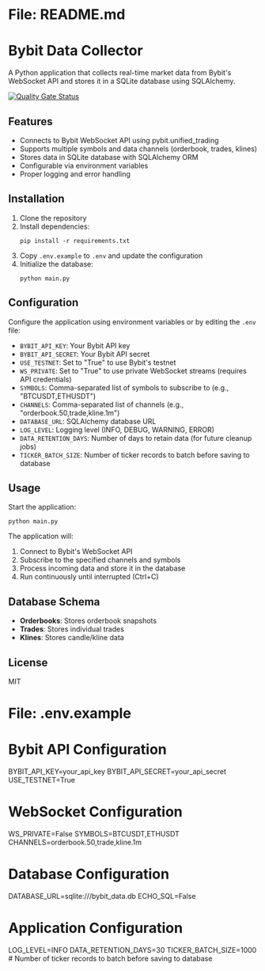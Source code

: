 # File: README.md
# Bybit Data Collector

A Python application that collects real-time market data from Bybit's WebSocket API and stores it in a SQLite database using SQLAlchemy.

[![Quality Gate Status](https://sonarcloud.io/api/project_badges/measure?project=erzhan12_trad_save_history&metric=alert_status)](https://sonarcloud.io/summary/new_code?id=erzhan12_trad_save_history)


## Features

- Connects to Bybit WebSocket API using pybit.unified_trading
- Supports multiple symbols and data channels (orderbook, trades, klines)
- Stores data in SQLite database with SQLAlchemy ORM
- Configurable via environment variables
- Proper logging and error handling

## Installation

1. Clone the repository
2. Install dependencies:
   ```
   pip install -r requirements.txt
   ```
3. Copy `.env.example` to `.env` and update the configuration
4. Initialize the database:
   ```
   python main.py
   ```

## Configuration

Configure the application using environment variables or by editing the `.env` file:

- `BYBIT_API_KEY`: Your Bybit API key
- `BYBIT_API_SECRET`: Your Bybit API secret
- `USE_TESTNET`: Set to "True" to use Bybit's testnet
- `WS_PRIVATE`: Set to "True" to use private WebSocket streams (requires API credentials)
- `SYMBOLS`: Comma-separated list of symbols to subscribe to (e.g., "BTCUSDT,ETHUSDT")
- `CHANNELS`: Comma-separated list of channels (e.g., "orderbook.50,trade,kline.1m")
- `DATABASE_URL`: SQLAlchemy database URL
- `LOG_LEVEL`: Logging level (INFO, DEBUG, WARNING, ERROR)
- `DATA_RETENTION_DAYS`: Number of days to retain data (for future cleanup jobs)
- `TICKER_BATCH_SIZE`: Number of ticker records to batch before saving to database

## Usage

Start the application:

```
python main.py
```

The application will:
1. Connect to Bybit's WebSocket API
2. Subscribe to the specified channels and symbols
3. Process incoming data and store it in the database
4. Run continuously until interrupted (Ctrl+C)

## Database Schema

- **Orderbooks**: Stores orderbook snapshots
- **Trades**: Stores individual trades
- **Klines**: Stores candle/kline data

## License

MIT

# File: .env.example
# Bybit API Configuration
BYBIT_API_KEY=your_api_key
BYBIT_API_SECRET=your_api_secret
USE_TESTNET=True

# WebSocket Configuration
WS_PRIVATE=False
SYMBOLS=BTCUSDT,ETHUSDT
CHANNELS=orderbook.50,trade,kline.1m

# Database Configuration
DATABASE_URL=sqlite:///bybit_data.db
ECHO_SQL=False

# Application Configuration
LOG_LEVEL=INFO
DATA_RETENTION_DAYS=30
TICKER_BATCH_SIZE=1000  # Number of ticker records to batch before saving to database